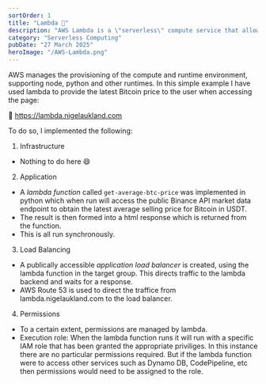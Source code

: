 ```yaml
---
sortOrder: 1
title: "Lambda 🔗"
description: "AWS Lambda is a \"serverless\" compute service that allows me to run applications in a scalable manner without having to think about the provision of associated infrastructure. It integrates well with many other AWS services."
category: "Serverless Computing"
pubDate: "27 March 2025"
heroImage: "/AWS-Lambda.png"
---
```


AWS manages the provisioning of the compute and runtime environment, supporting node, python and other runtimes. In this simple example I have used lambda to provide the latest Bitcoin price to the user when accessing the page:

🔗 https://lambda.nigelaukland.com 

To do so, I implemented the following:

1. Infrastructure
* Nothing to do here 😄

2. Application
* A *lambda function* called `get-average-btc-price` was implemented in python which when run will access the public Binance API market data endpoint to obtain the latest average selling price for Bitcoin in USDT.
* The result is then formed into a html response which is returned from the function.
* This is all run synchronously.

3. Load Balancing
* A publically accessible *application load balancer* is created, using the lambda function in the target group. This directs traffic to the lambda backend and waits for a response.
* AWS Route 53 is used to direct the traffice from lambda.nigelaukland.com to the load balancer.

4. Permissions
* To a certain extent, permissions are managed by lambda.
* Execution role: When the lambda function runs it will run with a specific IAM role that has been granted the appropriate priviliges. In this instance there are no particular permissions required. But if the lambda function were to access other services such as Dynamo DB, CodePipeline, etc then permissions would need to be assigned to the role.